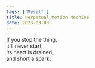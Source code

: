 ```yaml
---  
tags: ['Myself']  
title: Perpetual Motion Machine  
date: 2023-03-03  
---
```


If you stop the thing,  
it'll never start,  
its heart is drained,  
and short a spark.  
